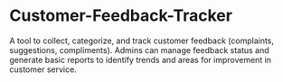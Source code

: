 # Customer-Feedback-Tracker
A tool to collect, categorize, and track customer feedback (complaints, suggestions, compliments). Admins can manage feedback status and generate basic reports to identify trends and areas for improvement in customer service.
